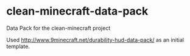 # clean-minecraft-data-pack
Data Pack for the clean-minecraft project

Used http://www.9minecraft.net/durability-hud-data-pack/ as an initial template.
